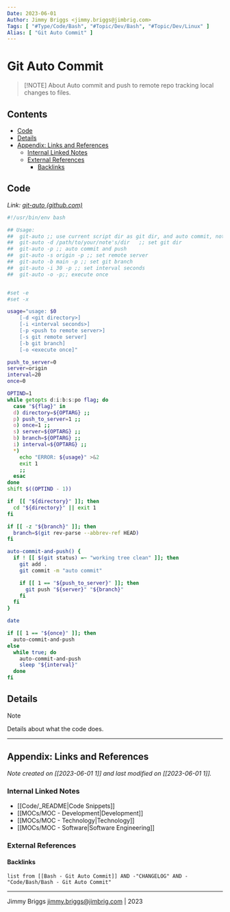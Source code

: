 ```yaml
---
Date: 2023-06-01
Author: Jimmy Briggs <jimmy.briggs@jimbrig.com>
Tags: [ "#Type/Code/Bash", "#Topic/Dev/Bash", "#Topic/Dev/Linux" ]
Alias: [ "Git Auto Commit" ]
---
```


# Git Auto Commit

> [!NOTE] About
> Auto commit and push to remote repo tracking local changes to files.

## Contents

- [Code](#code)
- [Details](#details)
- [Appendix: Links and References](#appendix-links-and-references)
	- [Internal Linked Notes](#internal-linked-notes)
	- [External References](#external-references)
		- [Backlinks](#backlinks)


## Code

*Link: [git-auto (github.com)](https://gist.github.com/jimbrig/439f74475d36449cc02a1fd1e878e22f#file-git-auto)*

```bash
#!/usr/bin/env bash

## Usage:
##  git-auto ;; use current script dir as git dir, and auto commit, not push.
##  git-auto -d /path/to/your/note's/dir   ;; set git dir
##  git-auto -p ;; auto commit and push
##  git-auto -s origin -p ;; set remote server
##  git-auto -b main -p ;; set git branch
##  git-auto -i 30 -p ;; set interval seconds
##  git-auto -o -p;; execute once


#set -e
#set -x

usage="usage: $0
    [-d <git directory>]
    [-i <interval seconds>]
    [-p <push to remote server>]
    [-s git remote server]
    [-b git branch]
    [-o <execute once]"

push_to_server=0
server=origin
interval=20
once=0

OPTIND=1
while getopts d:i:b:s:po flag; do
  case "${flag}" in
  d) directory=${OPTARG} ;;
  p) push_to_server=1 ;;
  o) once=1 ;;
  s) server=${OPTARG} ;;
  b) branch=${OPTARG} ;;
  i) interval=${OPTARG} ;;
  *)
    echo "ERROR: ${usage}" >&2
    exit 1
    ;;
  esac
done
shift $((OPTIND - 1))

if  [[ "${directory}" ]]; then
  cd "${directory}" || exit 1
fi

if [[ -z "${branch}" ]]; then
  branch=$(git rev-parse --abbrev-ref HEAD)
fi

auto-commit-and-push() {
  if ! [[ $(git status) =~ "working tree clean" ]]; then
    git add .
    git commit -m "auto commit"

    if [[ 1 == "${push_to_server}" ]]; then
      git push "${server}" "${branch}"
    fi
  fi
}

date

if [[ 1 == "${once}" ]]; then
  auto-commit-and-push
else
  while true; do
    auto-commit-and-push
    sleep "${interval}"
  done
fi
```

## Details


> [!NOTE]
> Details about what the code does.



***

## Appendix: Links and References

*Note created on [[2023-06-01 1]] and last modified on [[2023-06-01 1]].*

### Internal Linked Notes

- [[Code/_README|Code Snippets]]
- [[MOCs/MOC - Development|Development]]
- [[MOCs/MOC - Technology|Technology]]
- [[MOCs/MOC - Software|Software Engineering]]

### External References



#### Backlinks

```dataview
list from [[Bash - Git Auto Commit]] AND -"CHANGELOG" AND -"Code/Bash/Bash - Git Auto Commit"
```


***

Jimmy Briggs <jimmy.briggs@jimbrig.com> | 2023

